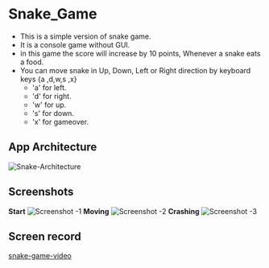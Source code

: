 # Snake_Game
- This is a simple version of snake game.
- It is a console game without GUI.
- in this game the score will increase by 10 points, Whenever a snake eats a food.
- You can move snake in Up, Down, Left or Right direction by keyboard keys {a ,d,w,s ,x}
  - 'a' for left.
  - 'd' for right.
  - 'w' for up.
  - 's' for down.
  - 'x' for gameover.

## App Architecture
![Snake-Architecture](https://user-images.githubusercontent.com/77184432/176635787-57c56877-0203-4cab-a2c1-66ec1079bd6a.png)

## Screenshots
**Start**
![Screenshot -1](https://user-images.githubusercontent.com/77184432/176635448-b0fd6eee-5461-4ad5-9c35-dde1936aef81.png)
**Moving**
![Screenshot -2](https://user-images.githubusercontent.com/77184432/176635569-7c1e64ca-2133-480e-b5ae-f6005db20965.png)
**Crashing**
![Screenshot -3](https://user-images.githubusercontent.com/77184432/176635667-58cf09c0-a57c-436a-8121-0b33a28841dd.png)
## Screen record
[snake-game-video](https://www.youtube.com/watch?v=9IaBA2TGRjA&feature=youtu.be)
